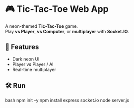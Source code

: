 # 🎮 Tic-Tac-Toe Web App

A neon-themed **Tic-Tac-Toe** game.  
Play **vs Player**, **vs Computer**, or **multiplayer** with **Socket.IO**.

## 🚀 Features
- Dark neon UI  
- Player vs Player / AI  
- Real-time multiplayer  

## 🛠 Run
bash
npm init -y
npm install express socket.io
node server.js
